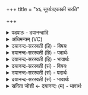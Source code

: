 +++
title = "४६ सूर्य्यऽएकाकी चरति"

+++
<details><summary>पदपाठः - दयानन्दादि</summary>

सूर्य्यः॑। ए॒का॒की। च॒र॒ति॒। च॒न्द्रमाः॑। जा॒य॒ते॒। पुन॒रिति॒ऽपुनः॑। अ॒ग्निः। हि॒मस्य॑। भे॒ष॒जम्। भूमिः॑। आ॒वप॑न॒मित्या॒ऽवप॑नम्। म॒हत्। ४६।
</details>

<details><summary>अधिमन्त्रम् (VC)</summary>

- सूर्यादयो देवताः
- प्रजापतिर्ऋषिः
- अनुष्टुप्
- गान्धारः
</details>

<details><summary>दयानन्द-सरस्वती (हि) - विषयः</summary>

फिर पूर्वोक्त प्रश्नों के उत्तरों को अगले मन्त्र में कहते हैं ॥
</details>

<details><summary>दयानन्द-सरस्वती (हि) - पदार्थः</summary>

पदार्थान्वयभाषाः -  हे जिज्ञासु जानने की इच्छा करनेवाले पुरुष ! (सूर्य्यः) सूर्यलोक (एकाकी) अकेला (चरति) स्वपरिधि में घूमता है। (चन्द्रमाः) आनन्द देनेवाला चन्द्रमा (पुनः) फिर-फिर (जायते) प्रकाशित होता है। (अग्निः) पावक (हिमस्य) शीत का (भेषजम्) औषध और (महत्) बड़ा (आवपनम्) अच्छे प्रकार बोने का आधार कि जिस में सब वस्तु बोते हैं, (भूमिः) वह भूमि है ॥४६ ॥
</details>

<details><summary>दयानन्द-सरस्वती (हि) - भावार्थः</summary>

भावार्थभाषाः -  हे विद्वानो ! सूर्य अपनी ही परिधि में घूमता है, किसी लोकान्तर के चारों ओर नहीं घूमता। चन्द्रादि लोक उसी सूर्य के प्रकाश से प्रकाशित होते हैं। अग्नि ही शीत का नाशक और सब बीजों के बोने को बड़ा क्षेत्र भूमि ही है, ऐसा तुम लोग जानो ॥४६ ॥
</details>

<details><summary>दयानन्द-सरस्वती (सं) - विषयः</summary>

पुनः पूर्वोक्तप्रश्नोत्तराण्याह ॥
</details>

<details><summary>दयानन्द-सरस्वती (सं) - पदार्थः</summary>

पदार्थान्वयभाषाः -  हे जिज्ञासो ! सूर्य एकाकी चरति, चन्द्रमाः पुनर्जायते, अग्निर्हिमस्य भेषजम्, महदावपनं भूमिरस्तीति ॥४६ ॥
</details>

<details><summary>दयानन्द-सरस्वती (सं) - भावार्थः</summary>

भावार्थभाषाः -  हे विद्वांसः ! सूर्यः स्वस्यैव परिधौ भ्रमति, न कस्यचिल्लोकस्य परितः। चन्द्रादिलोकास्तेनैव प्रकाशिता भवन्ति। अग्निरेव शीतविनाशकस्सर्वबीजवपनार्थं महत्क्षेत्रं भूमिरेवास्तीति यूयं विजानीत ॥४६ ॥
</details>

<details><summary>सविता जोशी ← दयानन्दः (म) - भावार्थः</summary>

भावार्थभाषाः -  हे विद्वानांनो ! सूर्य आपल्या कक्षेत फिरतो कोणत्याही गोलाभोवती फिरत नाही. चंद्र वगैरे सूर्याच्या प्रकाशानेच चमकतात. थंडीचा नाश अग्नीमुळे होतो तर भूमी ही सर्व बीज पेरेण्याचे मोठे क्षेत्र असते हे तुम्ही जाणा.
</details>